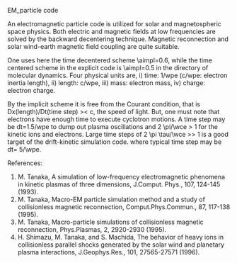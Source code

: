EM_particle code

An electromagnetic particle code is utilized for solar and magnetospheric 
space physics. Both electric and magnetic fields at low frequencies 
are solved by the backward decentering technique. 
Magnetic reconnection and solar wind-earth magnetic field coupling 
are quite suitable.

One uses here the time decentered scheme \aimpl=0.6, while the
time centered scheme in the explicit code is \aimpl=0.5 in the 
directory of molecular dynamics. 
Four physical units are, i) time: 1/wpe (c/wpe: electron 
inertia length), ii) length: c/wpe, iii) mass: electron mass, 
iv) charge: electron charge.

By the implicit scheme it is free from the Courant condition, 
that is Dx(length)/Dt(time step) >< c, the speed of light. 
But, one must note that electrons have enough time to execute
cyclotron motions. A time step may be dt=1.5/wpe to dump out 
plasma oscillations and 2 \pi/\wce > 1 for the kinetic ions and 
electrons. 
Large time steps of 2 \pi \tau/\wce >> 1 is a good target of 
the drift-kinetic simulation code. where typical time step may be
dt= 5/\wpe.

References:
1. M. Tanaka, A simulation of low-frequency electromagnetic phenomena 
in kinetic plasmas of three dimensions, J.Comput. Phys., 107, 124-145 (1993).  
2. M. Tanaka, Macro-EM particle simulation method and a study of 
collisionless magnetic reconnection, Comput.Phys.Commun., 87, 117-138 (1995). 
3. M. Tanaka, Macro-particle simulations of collisionless magnetic 
reconnection, Phys.Plasmas, 2, 2920-2930 (1995). 
4. H. Shimazu, M. Tanaka, and S. Machida, The behavior of heavy ions 
in collisionless parallel shocks generated by the solar wind 
and planetary plasma interactions, J.Geophys.Res., 101, 
27565-27571 (1996).

